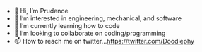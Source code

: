 - 👋 Hi, I’m Prudence
- 👀 I’m interested in engineering, mechanical, and software
- 🌱 I’m currently learning how to code
- 💞️ I’m looking to collaborate on coding/programming
- 📫 How to reach me on twitter...https://twitter.com/Doodiephy

<!---
Eng-Prud/Eng-Prud is a ✨ special ✨ repository because its `README.md` (this file) appears on your GitHub profile.
You can click the Preview link to take a look at your changes.
--->
